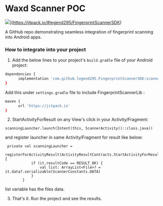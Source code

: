 # Waxd Scanner POC

![](https://jitpack.io/v/legend295/FingerprintScannerSDK.svg)](https://jitpack.io/#legend295/FingerprintScannerSDK)

A GitHub repo demonstrating seamless integration of fingerprint scanning into Android apps.

### How to integrate into your project
1. Add the below lines to your project's `build.gradle` file of your Android project:

```bash
dependencies {
      implementation 'com.github.legend295.FingerprintScannerSDK:scanner:1.0.9'
}
```
Add this under `settings.gradle` file to include FingerprintScannerLib :

```bash
maven {
      url 'https://jitpack.io'      
}

```

2. StartActivityForResult on any View's click in your Activity/Fragment:

```
scanningLauncher.launch(Intent(this, ScannerActivity()::class.java))
```

and register launcher in same Activity/Fragment for result like below:

```
 private val scanningLauncher =
        registerForActivityResult(ActivityResultContracts.StartActivityForResult()) {
            if (it.resultCode == RESULT_OK) {
                val list: ArrayList<File>? = it.data?.serializable(ScannerConstants.DATA)
            }
        }
```

list variable has the files data.

3. That's it. Run the project and see the results.

